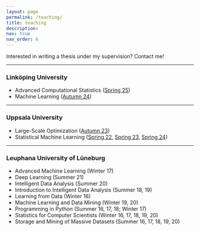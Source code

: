 ```yaml
---
layout: page
permalink: /teaching/
title: teaching
description:
nav: true
nav_order: 6
---
```


Interested in writing a thesis under my supervision? Contact me!

<hr>

### Linköping University

<ul>
  <li>Advanced Computational Statistics (<a href="https://www.adoptdesign.de/frankmillereu/adcompstat2025.html">Spring 25</a>)</li>
  <li>Machine Learning (<a href="https://studieinfo.liu.se/en/kurs/TDDE69">Autumn 24</a>)</li>
</ul>

<hr>

### Uppsala University

<ul>
  <li>Large-Scale Optimization (<a href="https://uppsala.instructure.com/courses/84856">Autumn 23</a>)</li>
  <li>Statistical Machine Learning (<a href="https://uppsala.instructure.com/courses/46077">Spring 22</a>, <a href="https://uppsala.instructure.com/courses/73255">Spring 23</a>, <a href="https://uppsala.instructure.com/courses/87869">Spring 24</a>)</li>
</ul>

<hr>

### Leuphana University of Lüneburg

<ul>
  <li>Advanced Machine Learning (Winter 17)</li>
  <li>Deep Learning (Summer 21)</li>
  <li>Intelligent Data Analysis (Summer 20)</li>
  <li>Introduction to Intelligent Data Analysis (Summer 18, 19)</li>
  <li>Learning from Data (Winter 16)</li>
  <li>Machine Learning and Data Mining (Winter 19, 20)</li>
  <li>Programming in Python (Summer 16, 17, 18; Winter 17)</li>
  <li>Statistics for Computer Scientists (Winter 16, 17, 18, 19, 20)</li>
  <li>Storage and Mining of Massive Datasets (Summer 16, 17, 18, 19, 20)</li>
</ul>
